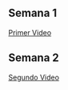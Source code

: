 ## Semana 1
[Primer Video](https://www.canva.com/design/DAF_5f6Ff84/KWl7R6vke7efgiy4bxljDA/edit?utm_content=DAF_5f6Ff84&utm_campaign=designshare&utm_medium=link2&utm_source=sharebutton)

## Semana 2
[Segundo Video](https://www.canva.com/design/DAGBMqoXzh8/xc4Yd2LstnyLwjFOKSjXKw/edit?utm_content=DAGBMqoXzh8&utm_campaign=designshare&utm_medium=link2&utm_source=sharebutton)
